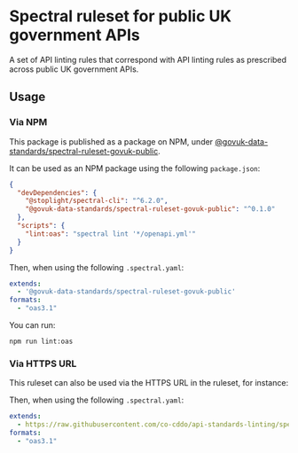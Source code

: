 # Spectral ruleset for public UK government APIs

A set of API linting rules that correspond with API linting rules as prescribed across public UK government APIs.

## Usage

### Via NPM

This package is published as a package on NPM, under [@govuk-data-standards/spectral-ruleset-govuk-public](https://www.npmjs.com/package/@govuk-data-standards/spectral-ruleset-govuk-public).

It can be used as an NPM package using the following `package.json`:

```json
{
  "devDependencies": {
    "@stoplight/spectral-cli": "^6.2.0",
    "@govuk-data-standards/spectral-ruleset-govuk-public": "^0.1.0"
  },
  "scripts": {
    "lint:oas": "spectral lint '*/openapi.yml'"
  }
}
```

Then, when using the following `.spectral.yaml`:

```yaml
extends:
  - '@govuk-data-standards/spectral-ruleset-govuk-public'
formats:
  - "oas3.1"
```

You can run:

```
npm run lint:oas
```

### Via HTTPS URL

This ruleset can also be used via the HTTPS URL in the ruleset, for instance:

Then, when using the following `.spectral.yaml`:

```yaml
extends:
  - https://raw.githubusercontent.com/co-cddo/api-standards-linting/spectral-ruleset-govuk-public-v0.3.0/spectral-ruleset-govuk-public/ruleset.yaml
formats:
  - "oas3.1"
```
